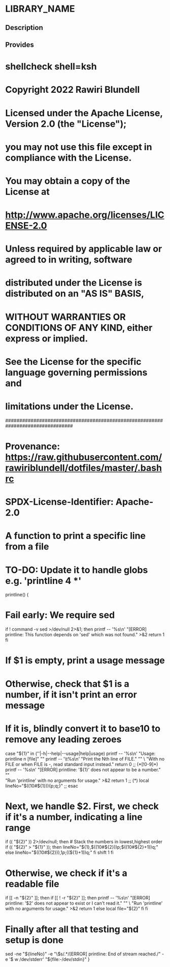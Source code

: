 # LIBRARY_NAME

## Description

## Provides
# shellcheck shell=ksh

# Copyright 2022 Rawiri Blundell
#
# Licensed under the Apache License, Version 2.0 (the "License");
# you may not use this file except in compliance with the License.
# You may obtain a copy of the License at
#
#     http://www.apache.org/licenses/LICENSE-2.0
#
# Unless required by applicable law or agreed to in writing, software
# distributed under the License is distributed on an "AS IS" BASIS,
# WITHOUT WARRANTIES OR CONDITIONS OF ANY KIND, either express or implied.
# See the License for the specific language governing permissions and
# limitations under the License.
################################################################################
# Provenance: https://raw.githubusercontent.com/rawiriblundell/dotfiles/master/.bashrc
# SPDX-License-Identifier: Apache-2.0

# A function to print a specific line from a file
# TO-DO: Update it to handle globs e.g. 'printline 4 *'
printline() {
  # Fail early: We require sed
  if ! command -v sed >/dev/null 2>&1; then
    printf -- '%s\n' "[ERROR] printline: This function depends on 'sed' which was not found." >&2
    return 1
  fi

  # If $1 is empty, print a usage message
  # Otherwise, check that $1 is a number, if it isn't print an error message
  # If it is, blindly convert it to base10 to remove any leading zeroes
  case "${1}" in
    (''|-h|--help|--usage|help|usage)
      printf -- '%s\n' "Usage:  printline n [file]" ""
      printf -- '\t%s\n' "Print the Nth line of FILE." "" \
        "With no FILE or when FILE is -, read standard input instead."
      return 0
    ;;
    (*[!0-9]*)
      printf -- '%s\n' "[ERROR] printline: '${1}' does not appear to be a number." "" \
        "Run 'printline' with no arguments for usage." >&2
      return 1
    ;;
    (*) local lineNo="$((10#${1})){p;q;}" ;;
  esac

  # Next, we handle $2.  First, we check if it's a number, indicating a line range
  if (( "${2}" )) 2>/dev/null; then
    # Stack the numbers in lowest,highest order
    if (( "${2}" > "${1}" )); then
      lineNo="${1},$((10#${2}))p;$((10#${2}+1))q;"
    else
      lineNo="$((10#${2})),${1}p;$((${1}+1))q;"
    fi
    shift 1
  fi

  # Otherwise, we check if it's a readable file
  if [[ -n "${2}" ]]; then
    if [[ ! -r "${2}" ]]; then
      printf -- '%s\n' "[ERROR] printline: '$2' does not appear to exist or I can't read it." "" \
        "Run 'printline' with no arguments for usage." >&2
      return 1
    else
      local file="${2}"
    fi
  fi

  # Finally after all that testing and setup is done
  sed -ne "${lineNo}" -e "\$s/.*/[ERROR] printline: End of stream reached./" -e '$ w /dev/stderr' "${file:-/dev/stdin}"
}
